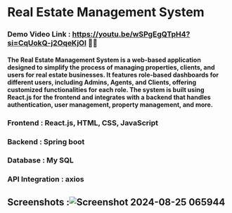 # Real Estate Management System 
### Demo Video Link : https://youtu.be/wSPgEgQTpH4?si=CqUokQ-j2OqeKjOl 🚀🚀
#### The Real Estate Management System is a web-based application designed to simplify the process of managing properties, clients, and users for real estate businesses. It features role-based dashboards for different users, including Admins, Agents, and Clients, offering customized functionalities for each role. The system is built using React.js for the frontend and integrates with a backend that handles authentication, user management, property management, and more.
### Frontend : React.js, HTML, CSS, JavaScript
### Backend : Spring boot
### Database : My SQL
### API Integration : axios
## Screenshots :![Screenshot 2024-08-25 065944](https://github.com/user-attachments/assets/fa1a07c6-4e0f-40d8-9062-601505c46409)

